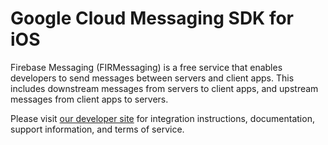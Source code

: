 # Google Cloud Messaging SDK for iOS

Firebase Messaging (FIRMessaging) is a free service that enables developers to
send messages between servers and client apps. This includes downstream messages
from servers to client apps, and upstream messages from client apps to servers.


Please visit [our developer
site](https://developers.google.com/cloud-messaging/ios/start) for integration
instructions, documentation, support information, and terms of service.
